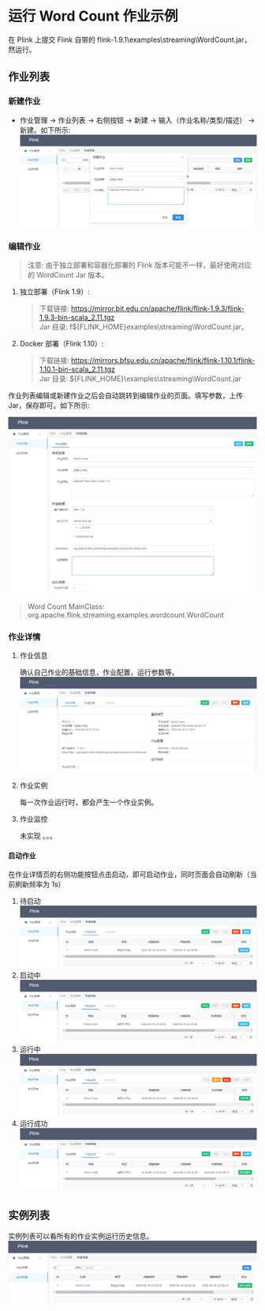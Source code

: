 # 运行 Word Count 作业示例
在 Plink 上提交 Flink 自带的 flink-1.9.1\examples\streaming\WordCount.jar，然运行。

## 作业列表
### 新建作业
* 作业管理 -> 作业列表 -> 右侧按钮 -> 新建 -> 输入（作业名称/类型/描述） -> 新建。如下所示:
![新建作业](img/plink-run-word-count-stage-1.jpg)

### 编辑作业
> 注意: 由于独立部署和容器化部署的 Flink 版本可能不一样，最好使用对应的 WordCount Jar 版本。

1. 独立部署（Flink 1.9）:  
    > 下载链接: <https://mirror.bit.edu.cn/apache/flink/flink-1.9.3/flink-1.9.3-bin-scala_2.11.tgz>  
    Jar 目录: f${FLINK_HOME}examples\streaming\WordCount.jar。  
    

2. Docker 部署（Flink 1.10）:  
    > 下载链接: <https://mirrors.bfsu.edu.cn/apache/flink/flink-1.10.1/flink-1.10.1-bin-scala_2.11.tgz>  
    Jar 目录: ${FLINK_HOME}\examples\streaming\WordCount.jar

作业列表编辑或新建作业之后会自动跳转到编辑作业的页面。填写参数，上传 Jar，保存即可。如下所示:

![编辑作业](img/plink-run-word-count-stage-2.jpg)

> Word Count MainClass: org.apache.flink.streaming.examples.wordcount.WordCount

### 作业详情
1. 作业信息

    确认自己作业的基础信息，作业配置，运行参数等。
    ![作业详情](img/plink-run-word-count-stage-3.jpg)

2. 作业实例
    
    每一次作业运行时，都会产生一个作业实例。

3. 作业监控
    
    未实现 。。。

#### 启动作业
在作业详情页的右侧功能按钮点击启动，即可启动作业，同时页面会自动刷新（当前刷新频率为 1s）

1. 待启动
    ![启动作业](img/plink-run-word-count-stage-4.jpg)
2. 启动中
    ![启动中](img/plink-run-word-count-stage-5.jpg)
3. 运行中
    ![运行中](img/plink-run-word-count-stage-6.jpg)
4. 运行成功
    ![运行成功](img/plink-run-word-count-stage-7.jpg)

## 实例列表
实例列表可以看所有的作业实例运行历史信息。
![实例列表](img/plink-run-word-count-stage-8.jpg)
